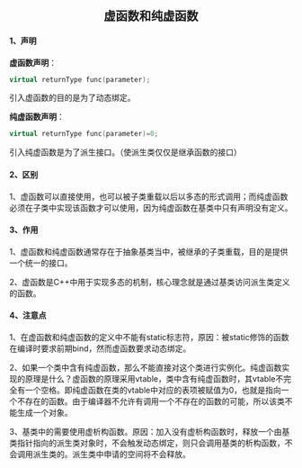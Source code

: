 ## <center>虚函数和纯虚函数</center>

#### 1、声明

**虚函数声明**：

```C++
virtual returnType func(parameter);
```

引入虚函数的目的是为了动态绑定。

**纯虚函数声明**：

```C++
virtual returnType func(parameter)=0;
```

引入纯虚函数是为了派生接口。（使派生类仅仅是继承函数的接口）

#### 2、区别

1、虚函数可以直接使用，也可以被子类重载以后以多态的形式调用；而纯虚函数必须在子类中实现该函数才可以使用，因为纯虚函数在基类中只有声明没有定义。

#### 3、作用

1、虚函数和纯虚函数通常存在于抽象基类当中，被继承的子类重载，目的是提供一个统一的接口。

2、虚函数是C++中用于实现多态的机制，核心理念就是通过基类访问派生类定义的函数。

#### 4、注意点

1、在虚函数和纯虚函数的定义中不能有static标志符，原因：被static修饰的函数在编译时要求前期bind，然而虚函数要求动态绑定。

2、如果一个类中含有纯虚函数，那么不能直接对这个类进行实例化。纯虚函数实现的原理是什么？虚函数的原理采用vtable，类中含有纯虚函数时，其vtable不完全有一个空格。即纯虚函数在类的vtable中对应的表项被赋值为0，也就是指向一个不存在的函数。由于编译器不允许有调用一个不存在的函数的可能，所以该类不能生成一个对象。

3、基类中的需要使用虚析构函数。原因：加入没有虚析构函数时，释放一个由基类指针指向的派生类对象时，不会触发动态绑定，则只会调用基类的析构函数，不会调用派生类的。派生类中申请的空间将不会释放。



